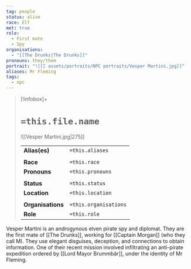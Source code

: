 ```yaml
---
tag: people
status: alive
race: Elf
met: true
role:
  - First mate
  - Spy
organisations:
  - "[[The Drunks|The Drunks]]"
pronouns: they/them
portrait: "![[Ξ assets/portraits/NPC portraits/Vesper Martini.jpg]]"
aliases: Mr Fleming
tags:
  - npc
---
```


> [!infobox]+ 
> 
> # `=this.file.name`
> ![[Vesper Martini.jpg|275]]
> 
> | | |
> | --- | --- |
> | **Alias(es)** | `=this.aliases` |
> | | | 
> | **Race** | `=this.race` |
> | **Pronouns** | `=this.pronouns` |
> | | | 
> | **Status** | `=this.status` | 
> | **Location** | `=this.location` |
> | | | 
> | **Organisations** | `=this.organisations` |
> | **Role** | `=this.role` |

Vesper Martini is an androgynous elven pirate spy and diplomat. They are the first mate of [[The Drunks]], working for [[Captain Morgan]] (who they call M). They use elegant disguises, deception, and connections to obtain information. One of their recent mission involved infiltrating an anti-pirate expedition ordered by [[Lord Mayor Brummbär]], under the identity of Mr Fleming.